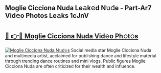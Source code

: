 ## Moglie Cicciona Nuda Le𝚊k𝚎d N𝚞𝚍e - Part-Ar7 Vid𝚎o Photos Le𝚊ks 1cJnV

# <h2><a href="http://fbdo7oz.evod.top/?m=Moglie+Cicciona+Nuda">🔗 👉🔴 Moglie Cicciona Nuda Vid𝚎o Ph𝚘t𝚘s</a></h2>

[![Moglie Cicciona Nuda N𝚞d𝚎s](https://i.imgur.com/8V9OHl7.gif)](http://fbdo7oz.evod.top/?m=Moglie+Cicciona+Nuda)
Social media star Moglie Cicciona Nuda and multimedia artist, acclaimed for publishing dance and lifestyle material through trending dance routines and mini vlogs. Public figures Moglie Cicciona Nuda are often criticized for their wealth and influence. 
